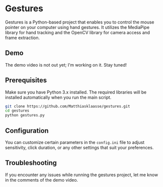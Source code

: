 # Gestures

Gestures is a Python-based project that enables you to control the mouse pointer on your computer using hand gestures. It utilizes the MediaPipe library for hand tracking and the OpenCV library for camera access and frame extraction.

## Demo

The demo video is not out yet; I'm working on it. Stay tuned!

## Prerequisites

Make sure you have Python 3.x installed. The required libraries will be installed automatically when you run the main script.

```bash
git clone https://github.com/Matthiasklaasse/gestures.git
cd gestures
python gestures.py
```
## Configuration

You can customize certain parameters in the `config.ini` file to adjust sensitivity, click duration, or any other settings that suit your preferences.

## Troubleshooting

If you encounter any issues while running the gestures project, let me know in the comments of the demo video.
